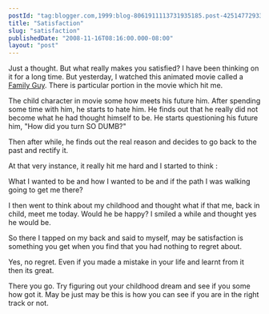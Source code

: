 ```yaml
---
postId: "tag:blogger.com,1999:blog-8061911113731935185.post-425147729332854070"
title: "Satisfaction"
slug: "satisfaction"
publishedDate: "2008-11-16T08:16:00.000-08:00"
layout: "post"
---
```


Just a thought. But what really makes you satisfied? I have been thinking on
it for a long time. But yesterday, I watched this animated movie called a
[Family Guy](http://www.familyguy.com/). There is particular portion in the
movie which hit me.  

  

The child character in movie some how meets his future him. After spending
some time with him, he starts to hate him. He finds out that he really did not
become what he had thought himself to be. He starts questioning his future
him, "How did you turn SO DUMB?"

  

Then after while, he finds out the real reason and decides to go back to the
past and rectify it.

  

At that very instance, it really hit me hard and I started to think :

  

What I wanted to be and how I wanted to be and if the path I was walking going
to get me there?

  

I then went to think about my childhood and thought what if that me, back in
child, meet me today. Would he be happy? I smiled a while and thought yes he
would be.

  

So there I tapped on my back and said to myself, may be satisfaction is
something you get when you find that you had nothing to regret about.

  

Yes, no regret. Even if you made a mistake in your life and learnt from it
then its great.

  

There you go. Try figuring out your childhood dream and see if you some how
got it. May be just may be this is how you can see if you are in the right
track or not.

